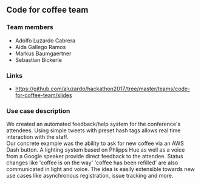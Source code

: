 ## Code for coffee team

### Team members

- Adolfo Luzardo Cabrera
- Aida Gallego Ramos
- Markus Baumgaertner
- Sebastian Bickerle

### Links  

- https://github.com/aluzardo/hackathon2017/tree/master/teams/code-for-coffee-team/slides

### Use case description

  We created an automated feedback/help system for the conference's attendees.
  Using simple tweets with preset hash tags allows real time interaction
  with the staff.  
  Our concrete example was the ability to ask for new coffee via an AWS Dash button.
  A lighting system based on Phlipps Hue as well as a voice from a Google speaker
  provide direct feedback to the attendee. Status changes like 'coffee is on the way'
  'coffee has been refilled' are also communicated in light and voice.
  The idea is easily extensible towards new use cases like asynchronous registration,
  issue tracking and more.
